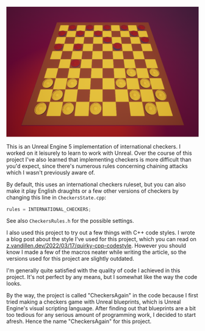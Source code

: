 ![](screenshot.png)

This is an Unreal Engine 5 implementation of international checkers.
I worked on it leisurely to learn to work with Unreal.
Over the course of this project I've also learned that implementing checkers
is more difficult than you'd expect, since there's numerous
rules concerning chaining attacks which I wasn't previously aware of.

By default, this uses an international checkers ruleset, but you can also
make it play English draughts or a few other versions of checkers by changing
this line in `CheckersState.cpp`:
```c++
rules = INTERNATIONAL_CHECKERS;
```
See also `CheckersRules.h` for the possible settings.

I also used this project to try out a few things with C++ code styles.
I wrote a blog post about the style I've used for this project,
which you can read on
[z.vandillen.dev/2022/03/17/quirky-cpp-codestyle](https://z.vandillen.dev/2022/03/17/quirky-cpp-codestyle/).
However you should know I made a few of the macros neater while writing the
article, so the versions used for this project are slightly outdated.

I'm generally quite satisfied with the quality of code
I achieved in this project.
It's not perfect by any means, but I somewhat like the way the code looks. 

By the way, the project is called "CheckersAgain" in the code because I first
tried making a checkers game with Unreal blueprints,
which is Unreal Engine's visual scripting language.
After finding out that blueprints are
a bit too tedious for any serious amount of programming
work, I decided to start afresh.
Hence the name "CheckersAgain" for this project.

